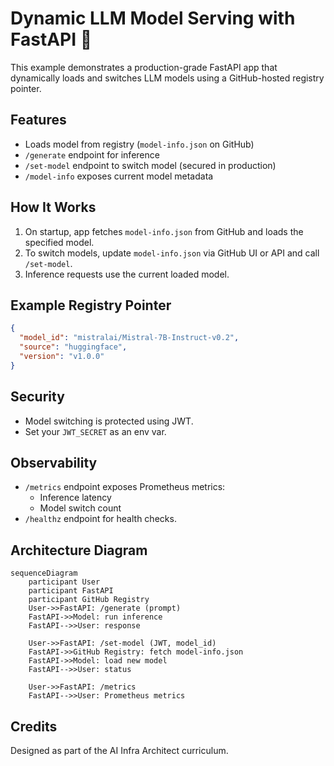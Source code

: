# Dynamic LLM Model Serving with FastAPI 🚀

This example demonstrates a production-grade FastAPI app that dynamically loads and switches LLM models using a GitHub-hosted registry pointer.

## Features

- Loads model from registry (`model-info.json` on GitHub)
- `/generate` endpoint for inference
- `/set-model` endpoint to switch model (secured in production)
- `/model-info` exposes current model metadata

## How It Works

1. On startup, app fetches `model-info.json` from GitHub and loads the specified model.
2. To switch models, update `model-info.json` via GitHub UI or API and call `/set-model`.
3. Inference requests use the current loaded model.

## Example Registry Pointer

```json
{
  "model_id": "mistralai/Mistral-7B-Instruct-v0.2",
  "source": "huggingface",
  "version": "v1.0.0"
}
```

## Security

- Model switching is protected using JWT.
- Set your `JWT_SECRET` as an env var.

## Observability

- `/metrics` endpoint exposes Prometheus metrics:
    - Inference latency
    - Model switch count
- `/healthz` endpoint for health checks.

## Architecture Diagram

```mermaid
sequenceDiagram
    participant User
    participant FastAPI
    participant GitHub Registry
    User->>FastAPI: /generate (prompt)
    FastAPI->>Model: run inference
    FastAPI-->>User: response

    User->>FastAPI: /set-model (JWT, model_id)
    FastAPI->>GitHub Registry: fetch model-info.json
    FastAPI->>Model: load new model
    FastAPI-->>User: status

    User->>FastAPI: /metrics
    FastAPI-->>User: Prometheus metrics
```


## Credits

Designed as part of the AI Infra Architect curriculum.
